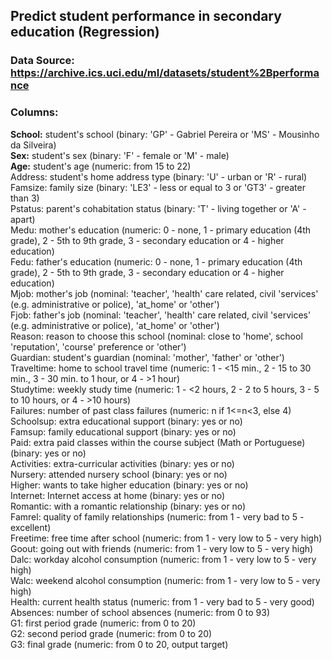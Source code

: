 ## Predict student performance in secondary education (Regression)

### Data Source: https://archive.ics.uci.edu/ml/datasets/student%2Bperformance

### Columns:

**School:** student's school (binary: 'GP' - Gabriel Pereira or 'MS' - Mousinho da Silveira)     
**Sex:** student's sex (binary: 'F' - female or 'M' - male)            
**Age:** student's age (numeric: from 15 to 22)                  
Address: student's home address type (binary: 'U' - urban or 'R' - rural)                
Famsize: family size (binary: 'LE3' - less or equal to 3 or 'GT3' - greater than 3)                  
Pstatus: parent's cohabitation status (binary: 'T' - living together or 'A' - apart)             
Medu: mother's education (numeric: 0 - none, 1 - primary education (4th grade), 2 - 5th to 9th grade, 3 - secondary education or 4 - higher education)             
Fedu: father's education (numeric: 0 - none, 1 - primary education (4th grade), 2 - 5th to 9th grade, 3 - secondary education or 4 - higher education)          
Mjob: mother's job (nominal: 'teacher', 'health' care related, civil 'services' (e.g. administrative or police), 'at_home' or 'other')            
Fjob: father's job (nominal: 'teacher', 'health' care related, civil 'services' (e.g. administrative or police), 'at_home' or 'other')                      
Reason: reason to choose this school (nominal: close to 'home', school 'reputation', 'course' preference or 'other')                    
Guardian: student's guardian (nominal: 'mother', 'father' or 'other')                               
Traveltime: home to school travel time (numeric: 1 - <15 min., 2 - 15 to 30 min., 3 - 30 min. to 1 hour, or 4 - >1 hour)                              
Studytime: weekly study time (numeric: 1 - <2 hours, 2 - 2 to 5 hours, 3 - 5 to 10 hours, or 4 - >10 hours)                           
Failures: number of past class failures (numeric: n if 1<=n<3, else 4)                            
Schoolsup: extra educational support (binary: yes or no)                      
Famsup: family educational support (binary: yes or no)                                
Paid: extra paid classes within the course subject (Math or Portuguese) (binary: yes or no)                           
Activities: extra-curricular activities (binary: yes or no)                           
Nursery: attended nursery school (binary: yes or no)                          
Higher: wants to take higher education (binary: yes or no)                  
Internet: Internet access at home (binary: yes or no)                                   
Romantic: with a romantic relationship (binary: yes or no)                          
Famrel: quality of family relationships (numeric: from 1 - very bad to 5 - excellent)                       
Freetime: free time after school (numeric: from 1 - very low to 5 - very high)                          
Goout: going out with friends (numeric: from 1 - very low to 5 - very high)                     
Dalc: workday alcohol consumption (numeric: from 1 - very low to 5 - very high)                           
Walc: weekend alcohol consumption (numeric: from 1 - very low to 5 - very high)                           
Health: current health status (numeric: from 1 - very bad to 5 - very good)                       
Absences: number of school absences (numeric: from 0 to 93)                         
G1: first period grade (numeric: from 0 to 20)                        
G2: second period grade (numeric: from 0 to 20)                     
G3: final grade (numeric: from 0 to 20, output target)                          
